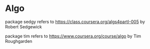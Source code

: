 Algo
============

package sedgy refers to https://class.coursera.org/algs4partI-005 by Robert Sedgewick

package tim refers to https://www.coursera.org/course/algo by Tim Roughgarden
